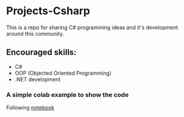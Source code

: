 # Projects-Csharp
This is a repo for sharing C# programming ideas and it's development around this community.


## Encouraged skills:

* C#
* OOP (Objected Oriented Programming)
* .NET development


### A simple colab example to show the code
Following [notebook](https://colab.research.google.com/drive/1JUg2-7FxXf1EgwSTVb2MbX6t60CkQdbG?usp=sharing)
